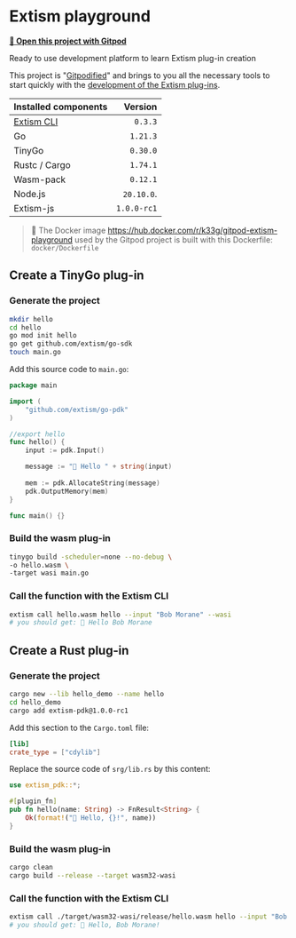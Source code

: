 # Extism playground
**[🍊 Open this project with Gitpod](https://gitpod.io/#https://github.com/bots-garden/extism-playground)**

Ready to use development platform  to learn Extism plug-in creation

This project is "[Gitpodified](https://www.gitpod.io/)" and brings to you all the necessary tools to start quickly with the [development of the Extism plug-ins](https://extism.org/docs/quickstart/plugin-quickstart).

| Installed components                        | Version     |
| :------------------------------------------ | ----------: | 
| [Extism CLI](https://github.com/extism/cli) | `0.3.3`     | 
| Go                                          | `1.21.3`    | 
| TinyGo                                      | `0.30.0`    | 
| Rustc / Cargo                               | `1.74.1`    | 
| Wasm-pack                                   | `0.12.1`    | 
| Node.js                                     | `20.10.0`.  | 
| Extism-js                                   | `1.0.0-rc1` | 

> 🐳 The Docker image https://hub.docker.com/r/k33g/gitpod-extism-playground used by the Gitpod project is built with this Dockerfile: `docker/Dockerfile`

## Create a TinyGo plug-in

### Generate the project

```bash
mkdir hello
cd hello
go mod init hello
go get github.com/extism/go-sdk
touch main.go
```

Add this source code to `main.go`:
```go
package main

import (
    "github.com/extism/go-pdk"
)

//export hello
func hello() {
    input := pdk.Input()

    message := "🤗 Hello " + string(input)
    
    mem := pdk.AllocateString(message)
    pdk.OutputMemory(mem)
}

func main() {}
```

### Build the wasm plug-in

```bash
tinygo build -scheduler=none --no-debug \
-o hello.wasm \
-target wasi main.go
```

### Call the function with the Extism CLI

```bash
extism call hello.wasm hello --input "Bob Morane" --wasi
# you should get: 🤗 Hello Bob Morane
```

## Create a Rust plug-in

### Generate the project

```bash
cargo new --lib hello_demo --name hello
cd hello_demo
cargo add extism-pdk@1.0.0-rc1
```

Add this section to the `Cargo.toml` file:
```toml
[lib]
crate_type = ["cdylib"]
```

Replace the source code of `srg/lib.rs` by this content:
```rust
use extism_pdk::*;

#[plugin_fn]
pub fn hello(name: String) -> FnResult<String> {
    Ok(format!("👋 Hello, {}!", name))
}
```

### Build the wasm plug-in

```bash
cargo clean
cargo build --release --target wasm32-wasi
```

### Call the function with the Extism CLI

```bash
extism call ./target/wasm32-wasi/release/hello.wasm hello --input "Bob Morane" --wasi
# you should get: 👋 Hello, Bob Morane!
```
